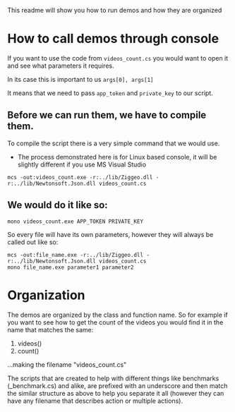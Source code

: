 This readme will show you how to run demos and how they are organized

# How to call demos through console

If you want to use the code from `videos_count.cs` you would want to open it and see what parameters it requires.

In its case this is important to us `args[0], args[1]`

It means that we need to pass `app_token` and `private_key` to our script.

## Before we can run them, we have to compile them.

To compile the script there is a very simple command that we would use.
* The process demonstrated here is for Linux based console, it will be slightly different if you use MS Visual Studio

```mcs -out:videos_count.exe -r:../lib/Ziggeo.dll -r:../lib/Newtonsoft.Json.dll videos_count.cs```

## We would do it like so:

```mono videos_count.exe APP_TOKEN PRIVATE_KEY```

So every file will have its own parameters, however they will always be called out like so:

```
mcs -out:file_name.exe -r:../lib/Ziggeo.dll -r:../lib/Newtonsoft.Json.dll videos_count.cs
mono file_name.exe parameter1 parameter2
```

# Organization

The demos are organized by the class and function name. So for example if you want to see how to get the count of the videos you would find it in the name that matches the same:
 1. videos()
 2. count()

...making the filename "videos_count.cs"

The scripts that are created to help with different things like benchmarks (_benchmark.cs) and alike, are prefixed with an underscore and then match the similar structure as above to help you separate it all (however they can have any filename that describes action or multiple actions).